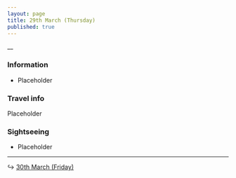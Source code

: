 ```yaml
---
layout: page
title: 29th March (Thursday)
published: true
---
```

__

### Information

- Placeholder

### Travel info

Placeholder

### Sightseeing

- Placeholder

<hr>

↪ [30th March (Friday)](/days/week3/30mar)
